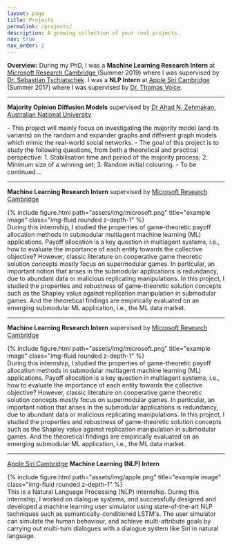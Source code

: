 ```yaml
---
layout: page
title: Projects
permalink: /projects/
description: A growing collection of your cool projects.
nav: true
nav_order: 2
---
```


**Overview:** During my PhD, I was a **Machine Learning Research Intern** at <a href="https://www.microsoft.com/en-us/research/lab/microsoft-research-cambridge/">Microsoft Research Cambridge </a> (Summer 2019) where I was supervised by <a href="https://www.tschiatschek.net/">Dr. Sebastian Tschiatschek</a>. I was a **NLP Intern** at <a href="https://www.apple.com/uk/siri/">Apple Siri Cambridge</a> (Summer 2017) where I was supervised by <a href="https://www.linkedin.com/in/thomas-voice-a67b9ab9/">Dr. Thomas Voice</a>.

---

**Majority Opinion Diffusion Models** supervised by <a href="https://comp.anu.edu.au/people/ahad-zehmakan/">Dr Ahad N. Zehmakan, Australian National University </a>
<div class="row justify-content-sm-center">
    <div class="col-sm-10 mt-3 mt-md-0">
        - This project will mainly focus on investigating the majority model (and its variants) on the random and expander graphs and different graph models which mimic the real-world social networks.
        - The goal of this project is to study the following questions, from both a theoretical and practical perspective: 1. Stabilisation time and period of the majority process; 2. Minimum size of a winning set; 3. Random initial colouring.
        - To be continued...
    </div>
</div>

---

**Machine Learning Research Intern** supervised by
<a href="https://www.microsoft.com/en-us/research/lab/microsoft-research-cambridge/">Microsoft Research Cambridge </a>
<div class="row justify-content-sm-center">
    <div class="col-sm-2 mt-3 mt-md-0">
        {% include figure.html path="assets/img/microsoft.png" title="example image" class="img-fluid rounded z-depth-1" %}
    </div>
    <div class="col-sm-10 mt-3 mt-md-0">
    During this internship, I studied the properties of game-theoretic payoff allocation methods in submodular multiagent machine learning (ML) applications. Payoff allocation is a key question in multiagent systems, i.e., how to evaluate the importance of each entity towards the collective objective? However, classic literature on cooperative game theoretic solution concepts mostly focus on supermodular games. In particular, an important notion that arises in the submodular applications is redundancy, due to abundant data or malicious replicating manipulations. In this project, I studied the properties and robustness of game-theoretic solution concepts such as the Shapley value against replication manipulation in
    submodular games. And the theoretical findings are empirically evaluated on an emerging submodular ML application, i.e., the ML
    data market.
    </div>
</div>

---

**Machine Learning Research Intern** supervised by
<a href="https://www.microsoft.com/en-us/research/lab/microsoft-research-cambridge/">Microsoft Research Cambridge </a>
<div class="row justify-content-sm-center">
    <div class="col-sm-2 mt-3 mt-md-0">
        {% include figure.html path="assets/img/microsoft.png" title="example image" class="img-fluid rounded z-depth-1" %}
    </div>
    <div class="col-sm-10 mt-3 mt-md-0">
    During this internship, I studied the properties of game-theoretic payoff allocation methods in submodular multiagent machine learning (ML) applications. Payoff allocation is a key question in multiagent systems, i.e., how to evaluate the importance of each entity towards the collective objective? However, classic literature on cooperative game theoretic solution concepts mostly focus on supermodular games. In particular, an important notion that arises in the submodular applications is redundancy, due to abundant data or malicious replicating manipulations. In this project, I studied the properties and robustness of game-theoretic solution concepts such as the Shapley value against replication manipulation in
    submodular games. And the theoretical findings are empirically evaluated on an emerging submodular ML application, i.e., the ML
    data market.
    </div>
</div>

---

<a href="https://www.microsoft.com/en-us/research/lab/microsoft-research-cambridge/">Apple Siri Cambridge</a>
**Machine Learning (NLP) Intern**
<div class="row justify-content-sm-center">
    <div class="col-sm-2 mt-1 mt-md-0">
        {% include figure.html path="assets/img/apple.png" title="example image" class="img-fluid rounded z-depth-1" %}
    </div>
    <div class="col-sm-10 mt-1 mt-md-0">
     This is a Natural Language Processing (NLP) internship. During this internship, I worked on dialogue systems, and successfully designed and developed a machine learning user simulator using state-of-the-art NLP techniques such as semantically-conditioned LSTM's. The user simulator can simulate the human behaviour, and achieve multi-attribute goals by carrying out multi-turn dialogues with a dialogue system like Siri in natural language.
    </div>
</div>
